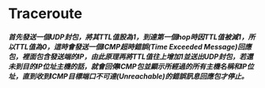 # Traceroute
##### 首先發送一個UDP封包，將其TTL值設為1，到達第一個hop時因TTL值被減1，所以TTL值為0，這時會發送一個ICMP超時錯誤(Time Exceeded Message)回應包，裡面包含發送端的IP，由此原理再將TTL值往上增加1並送出UDP封包，若還未到目的IP位址主機的話，就會回傳ICMP包並顯示所經過的所有主機名稱和IP位址，直到收到ICMP目標端口不可達(Unreachable)的錯誤訊息回應包才停止。
